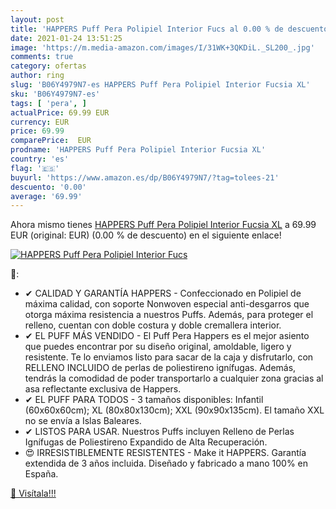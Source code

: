```yaml
---
layout: post
title: 'HAPPERS Puff Pera Polipiel Interior Fucs al 0.00 % de descuento'
date: 2021-01-24 13:51:25
image: 'https://m.media-amazon.com/images/I/31WK+3QKDiL._SL200_.jpg'
comments: true
category: ofertas
author: ring
slug: 'B06Y4979N7-es HAPPERS Puff Pera Polipiel Interior Fucsia XL'
sku: 'B06Y4979N7-es'
tags: [ 'pera', ]
actualPrice: 69.99 EUR
currency: EUR
price: 69.99
comparePrice:  EUR
prodname: 'HAPPERS Puff Pera Polipiel Interior Fucsia XL'
country: 'es'
flag: '🇪🇸'
buyurl: 'https://www.amazon.es/dp/B06Y4979N7/?tag=tolees-21'
descuento: '0.00'
average: '69.99'
---
```


Ahora mismo tienes [HAPPERS Puff Pera Polipiel Interior Fucsia XL](https://www.amazon.es/dp/B06Y4979N7/?tag=tolees-21) a 69.99 EUR (original:  EUR) (0.00 %  de descuento) en el siguiente enlace!

[![HAPPERS Puff Pera Polipiel Interior Fucs](https://m.media-amazon.com/images/I/31WK+3QKDiL._SL200_.jpg)](https://www.amazon.es/dp/B06Y4979N7/?tag=tolees-21)

🔎:

- ✔ CALIDAD Y GARANTÍA HAPPERS - Confeccionado en Polipiel de máxima calidad, con soporte Nonwoven especial anti-desgarros que otorga máxima resistencia a nuestros Puffs. Además, para proteger el relleno, cuentan con doble costura y doble cremallera interior.
- ✔ ️EL PUFF MÁS VENDIDO - El Puff Pera Happers es el mejor asiento que puedes encontrar por su diseño original, amoldable, ligero y resistente. Te lo enviamos listo para sacar de la caja y disfrutarlo, con RELLENO INCLUIDO de perlas de poliestireno ignífugas. Además, tendrás la comodidad de poder transportarlo a cualquier zona gracias al asa reflectante exclusiva de Happers.
- ✔ EL PUFF PARA TODOS - 3 tamaños disponibles: Infantil (60x60x60cm); XL (80x80x130cm); XXL (90x90x135cm). El tamaño XXL no se envía a Islas Baleares.
- ✔ LISTOS PARA USAR. Nuestros Puffs incluyen Relleno de Perlas Ignífugas de Poliestireno Expandido de Alta Recuperación.
- 😍 IRRESISTIBLEMENTE RESISTENTES - Make it HAPPERS. Garantía extendida de 3 años incluida. Diseñado y fabricado a mano 100% en España.

[🛒 Visítala!!!](https://www.amazon.es/dp/B06Y4979N7/?tag=tolees-21)
